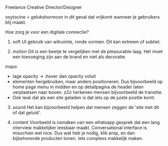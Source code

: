Freelance Creative Director/Designer

oxytocine = gelukshormoon in dit geval dat vrijkomt wanneer je gebruikers blij maakt. 

Hoe zorg je voor een digitale connectie? 
1) soft UI
    gebruik van witruimte, ronde vormen. Dit kan extreem of subtiel. 

2) motion
    Dit is een beetje te vergelijken met de pleasurable laag. Het moet een toevoeging zijn aan de brand en niet als decoratie. 

inspo:
* lage opacity -> :hover dan opacity voluit
* elementen hergebruiken, maar anders positioneren. Dus bijvoorbeeld op home page menu in midden en op detailpagina de header laten verplaatsen naar boven. zZo herkenen mensen bijvoorbeeld de transitie.
* Ook leuk dat als een site geladen is dat iets op de juiste positie komt. 


3) sound
Het kan bijvoorbeeld helpen dat mensen zeggen de 'site met dit of dat geluid'.

4) content
Voorbeeld is namaken van een whatsapp gesprek dat een lang interview makkelijker leesbaar maakt. Conversational interface is misschien wel nice. Dus wat heb je nodig, klik erop, en dan bijbehorende producten tonen. Iets complexs makkelijk maken. 



